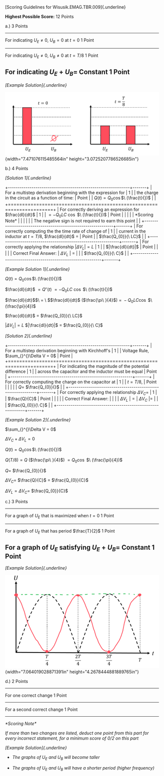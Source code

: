 [Scoring Guidelines for Wisusik.EMAG.TBR.009]{.underline}

**Highest Possible Score:** 12 Points

a.) 3 Points

  -----------------------------------------------------------------------
  For indicating $U_{E} \neq 0$, $U_{B} = 0$ at $t = 0$          1 Point
  -------------------------------------------------------------- --------
  For indicating $U_{E} \neq 0$, $U_{B} \neq 0$ at $t = T/8$     1 Point

  For indicating $U_{E} + U_{B} =$ Constant                      1 Point
  -----------------------------------------------------------------------

*[Example Solution]{.underline}*

![](media/image1.png){width="7.471076115485564in"
height="3.0725207786526685in"}

b.) 4 Points

*[Solution 1]{.underline}*

+--------------------------------------------------------------+-------+
| For a multistep derivation beginning with the expression for | 1     |
| the charge in the circuit as a function of time:             | Point |
| $Q(t) = Q_{0}\cos$$\ (\frac{t}{})$                           |       |
+==============================================================+=======+
| For correctly deriving an expression for $\frac{dI}{dt}$     | 1     |
| $= {- Q}_{0}LC\ \cos$ $\ (\frac{t}{})$                       | Point |
|                                                              |       |
| \*Scoring Note\*                                             |       |
|                                                              |       |
| The negative sign is not required to earn this point         |       |
+--------------------------------------------------------------+-------+
| For correctly computing the the time rate of change of       | 1     |
| current in the inductor at $t = T/8$, $\frac{dI}{dt}$$\  =$  | Point |
| $\frac{Q_{0}}{\ LC}$                                         |       |
+--------------------------------------------------------------+-------+
| For correctly applying the relationship $|\Delta V_{L}| = L$ | 1     |
| $|\frac{dI}{dt}|$                                            | Point |
|                                                              |       |
| Correct Final Answer: $|\ \Delta V_{L}\ |$ $=$               |       |
| $\frac{Q_{0}}{\ C}$                                          |       |
+--------------------------------------------------------------+-------+

*[Example Solution 1]{.underline}*

$Q(t) = Q_{0}\cos$$\ (\frac{t}{})$

$\frac{dI}{dt}$$\  = Q''(t)$ $= {- Q}_{0}LC\ \cos$ $\ (\frac{t}{})$

$\frac{dI}{dt}$$\  = \ $$\frac{dI}{dt}$ ($\frac{\pi\ }{4}$)
$= \  - Q_{0}LC\cos$ $\ (\frac{\pi}{4})$

$\frac{dI}{dt}$$\  =$ $\frac{Q_{0}}{\ LC}$

$|\Delta V_{L}| = L$ $|\frac{dI}{dt}|$ $=$ $\frac{Q_{0}}{\ C}$

*[Solution 2]{.underline}*

+--------------------------------------------------------------+-------+
| For a multistep derivation beginning with Kirchhoff\'s       | 1     |
| Voltage Rule, $\sum_{}^{}\Delta V = 0$                       | Point |
+==============================================================+=======+
| For indicating the magnitude of the potential difference     | 1     |
| across the capacitor and the inductor must be equal          | Point |
+--------------------------------------------------------------+-------+
| For correctly computing the charge on the capacitor at       | 1     |
| $t = T/8$,                                                   | Point |
|                                                              |       |
| $Q =$ $\frac{Q_{0}}{}$                                       |       |
+--------------------------------------------------------------+-------+
| For correctly applying the relationship $\Delta V_{C} =$     | 1     |
| $\frac{Q}{C}$                                                | Point |
|                                                              |       |
| Correct Final Answer:                                        |       |
| $|\ \Delta V_{L}\ | = |\ \Delta V_{C}\ | =$                  |       |
| $\frac{Q_{0}}{\ C}$                                          |       |
+--------------------------------------------------------------+-------+

*[Example Solution 2]{.underline}*

$\sum_{}^{}\Delta V = 0$

$\Delta V_{C} + \Delta V_{L} = 0$

$Q(t) = Q_{0}\cos$$\ (\frac{t}{})$

$Q(T/8) = Q$ ($\frac{\pi\ }{4}$) $= Q_{0}\cos$ $\ (\frac{\pi}{4})$

$Q =$ $\frac{Q_{0}}{}$

$\Delta V_{C} =$ $\frac{Q}{C}$ $=$ $\frac{Q_{0}}{C}$

$\Delta V_{L} = \Delta V_{C} =$ $\frac{Q_{0}}{C}$

c.) 3 Points

  -----------------------------------------------------------------------
  For a graph of $U_{E}$ that is maximized when $t = 0$          1 Point
  -------------------------------------------------------------- --------
  For a graph of $U_{E}$ that has period $\frac{T}{2}$           1 Point

  For a graph of $U_{E}$ satisfying $U_{E} + U_{B} =$ Constant   1 Point
  -----------------------------------------------------------------------

*[Example Solution]{.underline}*

![](media/image2.png){width="7.064019028871391in"
height="4.2678444881889765in"}

d.) 2 Points

  -----------------------------------------------------------------------
  For one correct change                                         1 Point
  -------------------------------------------------------------- --------
  For a second correct change                                    1 Point

  -----------------------------------------------------------------------

*\*Scoring Note\**

*If more than two changes are listed, deduct one point from this part
for every incorrect statement, for a minimum score of 0/2 on this part*

*[Example Solution]{.underline}*

-   *The graphs of* $U_{E}$ *and* $U_{B}$ *will become taller*

-   *The graphs of* $U_{E}$ *and* $U_{B}$ *will have a shorter period
    (higher frequency)*
